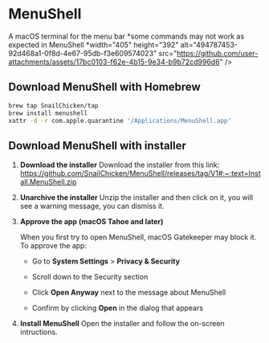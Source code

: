 # MenuShell
A macOS terminal for the menu bar
*some commands may not work as expected in MenuShell
*width="405" height="392" alt="494787453-92d468a1-0f8d-4e67-95db-f3e609574023" src="https://github.com/user-attachments/assets/17bc0103-f62e-4b15-9e34-b9b72cd996d6" />

## Download MenuShell with Homebrew
```sh
brew tap SnailChicken/tap
brew install menushell
xattr -d -r com.apple.quarantine '/Applications/MenuShell.app'
```

## Download MenuShell with installer
1. **Download the installer**
   Download the installer from this link: https://github.com/SnailChicken/MenuShell/releases/tag/V1#:~:text=Install.MenuShell.zip
2. **Unarchive the installer**
   Unzip the installer and then click on it, you will see a warning message, you can dismiss it.
3. **Approve the app (macOS Tahoe and later)**
  
   When you first try to open MenuShell, macOS Gatekeeper may block it. To approve the app:
   
   - Go to **System Settings** > **Privacy & Security**
   
   - Scroll down to the Security section
   
   - Click **Open Anyway** next to the message about MenuShell
   
   - Confirm by clicking **Open** in the dialog that appears
  
 
4. **Install MenuShell**
    Open the installer and follow the on-screen intructions.
